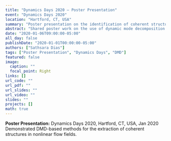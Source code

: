 ```yaml
---
title: "Dynamics Days 2020 – Poster Presentation"
event: "Dynamics Days 2020"
location: "Hartford, CT, USA"
summary: "Poster presentation on the identification of coherent structures using DMD at Dynamics Days 2020."
abstract: "Shared poster work on the use of dynamic mode decomposition to identify coherent structures and transient events in physical and synthetic datasets. Emphasized visualization and interpretability in real-world fluid dynamic applications."
date: "2020-01-06T09:00:00-05:00"
all_day: false
publishDate: "2020-01-01T00:00:00-05:00"
authors: ["Sathsara Dias"]
tags: ["Poster Presentation", "Dynamics Days", "DMD"]
featured: false
image:
  caption: ""
  focal_point: Right
links: []
url_code: ""
url_pdf: ""
url_slides: ""
url_video: ""
slides: ""
projects: []
math: true
---
```


**Poster Presentation:** Dynamics Days 2020, Hartford, CT, USA, Jan 2020  
Demonstrated DMD-based methods for the extraction of coherent structures in nonlinear flow fields.

